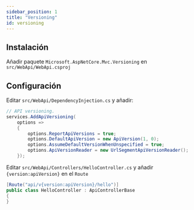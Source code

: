 ```yaml
---
sidebar_position: 1
title: "Versioning"
id: versioning
---
```


## Instalación

Añadir paquete `Microsoft.AspNetCore.Mvc.Versioning` en `src/WebApi/WebApi.csproj`

## Configuración

Editar `src/WebApi/DependencyInjection.cs` y añadir:

```cs
// API versioning.
services.AddApiVersioning(
    options =>
    {
        options.ReportApiVersions = true;
        options.DefaultApiVersion = new ApiVersion(1, 0);
        options.AssumeDefaultVersionWhenUnspecified = true;
        options.ApiVersionReader = new UrlSegmentApiVersionReader();
    });
```

Editar `src/WebApi/Controllers/HelloController.cs` y añadir `{version:apiVersion}` en el `Route`

```cs
[Route("api/v{version:apiVersion}/hello")]
public class HelloController : ApiControllerBase
{
}
```
